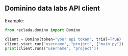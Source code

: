 ## Dominino data labs API client

Example:

```python
from reclada.domino import Domino

client = Domino(token="your api token", trial=True)
client.start_run("username", "project", ["main.py"])
print(client.runs("username", "project"))
```